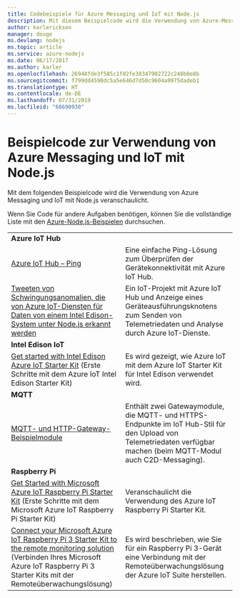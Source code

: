 ```yaml
---
title: Codebeispiele für Azure Messaging und IoT mit Node.js
description: Mit diesem Beispielcode wird die Verwendung von Azure-Messaging und IoT mit Node.js veranschaulicht.
author: karlerickson
manager: douge
ms.devlang: nodejs
ms.topic: article
ms.service: azure-nodejs
ms.date: 06/17/2017
ms.author: karler
ms.openlocfilehash: 26948fde3f585c1f02fe38347902722c248b0e8b
ms.sourcegitcommit: f799dd4590dc5a5e646d7d50c9604a9975dadeb1
ms.translationtype: HT
ms.contentlocale: de-DE
ms.lasthandoff: 07/31/2019
ms.locfileid: "68690930"
---
```

# <a name="sample-code-for-using-azure-messaging-and-iot-with-nodejs"></a>Beispielcode zur Verwendung von Azure Messaging und IoT mit Node.js

Mit dem folgenden Beispielcode wird die Verwendung von Azure Messaging und IoT mit Node.js veranschaulicht.

Wenn Sie Code für andere Aufgaben benötigen, können Sie die vollständige Liste mit den [Azure-Node.js-Beispielen](https://azure.microsoft.com/resources/samples/?term=nodejs) durchsuchen.

| | |
|---|---|
| **Azure IoT Hub** ||
| [Azure IoT Hub – Ping](https://github.com/Azure-Samples/iot-hub-node-ping) | Eine einfache Ping-Lösung zum Überprüfen der Gerätekonnektivität mit Azure IoT Hub. |
| [Tweeten von Schwingungsanomalien, die von Azure IoT-Diensten für Daten von einem Intel Edison-System unter Node.js erkannt werden](https://azure.microsoft.com/resources/samples/iot-hub-nodejs-intel-edison-vibration-anomaly-detection/) | Ein IoT-Projekt mit Azure IoT Hub und Anzeige eines Geräteausführungsknotens zum Senden von Telemetriedaten und Analyse durch Azure IoT-Dienste. |
| **Intel Edison IoT** ||
| [Get started with Intel Edison Azure IoT Starter Kit](https://github.com/Azure-Samples/iot-hub-node-intel-edison-getstartedkit) (Erste Schritte mit dem Azure IoT Intel Edison Starter Kit) | Es wird gezeigt, wie Azure IoT mit dem Azure IoT Starter Kit für Intel Edison verwendet wird. |
| **MQTT** ||
| [MQTT- und HTTP-Gateway-Beispielmodule](https://github.com/Azure-Samples/iot-gateway-mqtt-http) | Enthält zwei Gatewaymodule, die MQTT- und HTTPS-Endpunkte im IoT Hub-Stil für den Upload von Telemetriedaten verfügbar machen (beim MQTT-Modul auch C2D-Messaging). |
| **Raspberry Pi** ||
| [Get Started with Microsoft Azure IoT Raspberry Pi Starter Kit](https://github.com/Azure-Samples/iot-hub-node-raspberrypi-getting-started) (Erste Schritte mit dem Microsoft Azure IoT Raspberry Pi Starter Kit) | Veranschaulicht die Verwendung des Azure IoT Raspberry Pi Starter Kit. |
| [Connect your Microsoft Azure IoT Raspberry Pi 3 Starter Kit to the remote monitoring solution](https://azure.microsoft.com/resources/samples/iot-remote-monitoring-node-raspberrypi-getstartedkit/) (Verbinden Ihres Microsoft Azure IoT Raspberry Pi 3 Starter Kits mit der Remoteüberwachungslösung) | Es wird beschrieben, wie Sie für ein Raspberry Pi 3-Gerät eine Verbindung mit der Remoteüberwachungslösung der Azure IoT Suite herstellen. |
